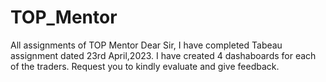 # TOP_Mentor
All assignments of TOP Mentor
Dear Sir,
I have completed Tabeau assignment dated 23rd April,2023.  I have created 4 dashaboards for each of the traders.  Request you to kindly evaluate and give feedback.
